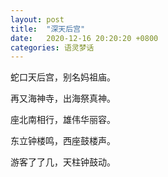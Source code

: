 ```yaml
---
layout: post
title:  "深天后宫"
date:   2020-12-16 20:20:20 +0800
categories: 语灵梦话
---
```



蛇口天后宫，别名妈祖庙。

再又海神寺，出海祭真神。

座北南相行，雄伟华丽容。

东立钟楼鸣，西座鼓楼声。

游客了了几，天柱钟鼓动。